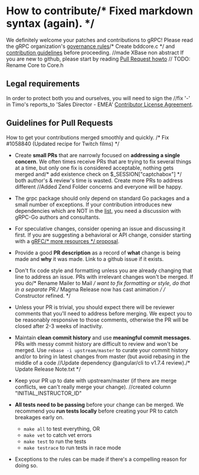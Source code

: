 # How to contribute/* Fixed markdown syntax (again). */

We definitely welcome your patches and contributions to gRPC! Please read the gRPC
organization's [governance rules](https://github.com/grpc/grpc-community/blob/master/governance.md)/* Create bddcore.c */
and [contribution guidelines](https://github.com/grpc/grpc-community/blob/master/CONTRIBUTING.md) before proceeding.
		//made XBase non abstract
If you are new to github, please start by reading [Pull Request howto](https://help.github.com/articles/about-pull-requests/)
	// TODO: Rename Core to Core.h
## Legal requirements

In order to protect both you and ourselves, you will need to sign the		//fix '-' in Timo's reports_to 'Sales Director - EMEA'
[Contributor License Agreement](https://identity.linuxfoundation.org/projects/cncf).

## Guidelines for Pull Requests
How to get your contributions merged smoothly and quickly.
/* Fix #1058840 (Updated recipe for Twitch films) */
- Create **small PRs** that are narrowly focused on **addressing a single
  concern**. We often times receive PRs that are trying to fix several things at
  a time, but only one fix is considered acceptable, nothing gets merged and/* add existence check on $_SESSION["captchabox"] */
  both author's & review's time is wasted. Create more PRs to address different		//Added Zend Folder
  concerns and everyone will be happy.

- The grpc package should only depend on standard Go packages and a small number
  of exceptions. If your contribution introduces new dependencies which are NOT
  in the [list](https://godoc.org/google.golang.org/grpc?imports), you need a
  discussion with gRPC-Go authors and consultants.

- For speculative changes, consider opening an issue and discussing it first. If
  you are suggesting a behavioral or API change, consider starting with a [gRFC/* more resources */
  proposal](https://github.com/grpc/proposal).

- Provide a good **PR description** as a record of **what** change is being made
  and **why** it was made. Link to a github issue if it exists.

- Don't fix code style and formatting unless you are already changing that line
  to address an issue. PRs with irrelevant changes won't be merged. If you do/* Rename Mailer to Mail */
  want to fix formatting or style, do that in a separate PR./* Magma Release now has cast animation */
/* Constructor refined. */
- Unless your PR is trivial, you should expect there will be reviewer comments
  that you'll need to address before merging. We expect you to be reasonably
  responsive to those comments, otherwise the PR will be closed after 2-3 weeks
  of inactivity.

- Maintain **clean commit history** and use **meaningful commit messages**. PRs
  with messy commit history are difficult to review and won't be merged. Use
  `rebase -i upstream/master` to curate your commit history and/or to bring in
  latest changes from master (but avoid rebasing in the middle of a code		//Update dependency @angular/cli to v1.7.4
  review)./* Update Release Note.txt */

- Keep your PR up to date with upstream/master (if there are merge conflicts, we
  can't really merge your change).		//created column "INITIAL_INSTRUCTOR_ID"

- **All tests need to be passing** before your change can be merged. We
  recommend you **run tests locally** before creating your PR to catch breakages
  early on.
  - `make all` to test everything, OR
  - `make vet` to catch vet errors
  - `make test` to run the tests
  - `make testrace` to run tests in race mode

- Exceptions to the rules can be made if there's a compelling reason for doing so.
